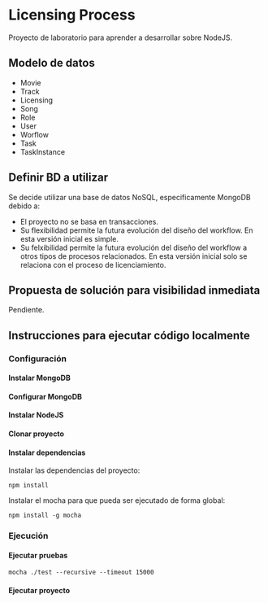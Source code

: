 # Licensing Process

Proyecto de laboratorio para aprender a desarrollar sobre NodeJS.

## Modelo de datos
- Movie
- Track
- Licensing
- Song
- Role
- User
- Worflow
- Task
- TaskInstance

## Definir BD a utilizar
Se decide utilizar una base de datos NoSQL, especificamente MongoDB debido a:
- El proyecto no se basa en transacciones.
- Su flexibilidad permite la futura evolución del diseño del workflow. En esta versión inicial es simple.
- Su felxibilidad permite la futura evolución del diseño del workflow a otros tipos de procesos relacionados. En esta versión inicial solo se relaciona con el proceso de licenciamiento.

## Propuesta de solución para visibilidad inmediata
Pendiente.

## Instrucciones para ejecutar código localmente
### Configuración
#### Instalar MongoDB
#### Configurar MongoDB
#### Instalar NodeJS
#### Clonar proyecto
#### Instalar dependencias
Instalar las dependencias del proyecto:
```
npm install
```
Instalar el mocha para que pueda ser ejecutado de forma global:
```
npm install -g mocha
```
### Ejecución
#### Ejecutar pruebas
```
mocha ./test --recursive --timeout 15000
```
#### Ejecutar proyecto
